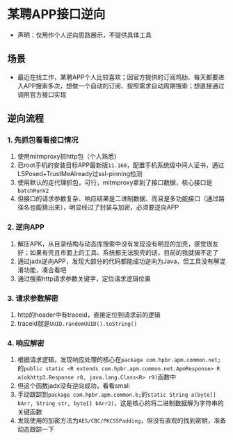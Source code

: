 # 某聘APP接口逆向

* 声明：仅用作个人逆向思路展示，不提供具体工具

## 场景

* 最近在找工作，某聘APP个人比较喜欢；因官方提供的订阅鸡肋、每天都要进入APP搜索多次，想做一个自动的订阅、按照需求自动周期搜索；想直接通过调用官方接口实现

## 逆向流程

### 1. 先抓包看看接口情况

1. 使用mitmproxy抓http包（个人熟悉）
2. 已root手机的安装目标APP最新版`11.160`，配置手机系统级中间人证书，通过LSPosed+TrustMeAlready过ssl-pinning检测
3. 使用默认的走代理抓包，可行，mitmproxy拿到了接口数据，核心接口是`batchRunV2`
4. 但接口的请求参数复杂、响应结果是二进制数据、而且是多功能接口（通过路径名也能猜出来），明显经过了封装与加密，必须要逆向APP

### 2. 逆向APP

1. 解压APK，从目录结构与动态库搜索中没有发现没有明显的加壳，感觉很友好；如果有壳且市面上的工具、系统都无法脱壳的话，目前的我就搞不定了
2. 通过jadx逆向APP，发现大部分的代码都能成功逆向为Java，但工具没有解混淆功能，凑合看吧
3. 通过搜索http请求参数关键字，定位请求逻辑位置

### 3. 请求参数解密

1. http的header中有traceid，直接定位到请求前的逻辑
2. traceid就是`UUID.randomUUID().toString()`


### 4. 响应解密

1. 根据请求逻辑，发现响应处理的核心在`package com.hpbr.apm.common.net;`的`public static <R extends com.hpbr.apm.common.net.ApmResponse> R a(okhttp3.Response r8, java.lang.Class<R> r9)`函数中
2. 但这个函数jadx没有逆向成功，看看smali
3. 手动跟踪到`package com.hpbr.apm.common.b;`的`static String a(byte[] bArr, String str, byte[] bArr2)`，这是核心的将二进制数据解为字符串的关键函数
4. 发现使用的加密方法为`AES/CBC/PKCS5Padding`，但没有直观的找到密钥，准备动态跟踪一下
